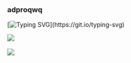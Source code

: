 ### adproqwq
[![Typing SVG](https://readme-typing-svg.demolab.com?font=Fira+Code&pause=1000&center=false%C2%A0%E5%81%87&vCenter=false%C2%A0%E5%81%87&multiline=true&repeat=true%C2%A0%E7%9C%9F&random=false%C2%A0%E5%81%87&width=435&height=75&lines=I+do+not+understand+the+world%2C;but+I+still+love+it.)](https://git.io/typing-svg)
<p align="left">
    <a href="https://github.com/adproqwq/adproqwq">
        <img align="center" src="https://github-readme-stats.vercel.app/api?username=adproqwq&show_icons=true&theme=transparent&include_all_commits">
    </a>
    <br>
    <br>
    <a href="https://github.com/adproqwq/adproqwq">
        <img align="center" src="https://github-readme-stats.vercel.app/api/top-langs/?username=adproqwq&theme=transparent&layout=compact&card_width=467">
    </a>
</p>
